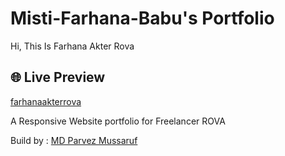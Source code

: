 # Misti-Farhana-Babu's Portfolio

Hi,
This Is Farhana Akter Rova


## 🌐 Live Preview
[farhanaakterrova](https://farhanaakterrova.github.io/Farhana-Akter-Rova/)

A Responsive Website portfolio for Freelancer ROVA


Build by : [MD Parvez Mussaruf](https://mdparvezmussaruf.github.io/myPortfolio/)
